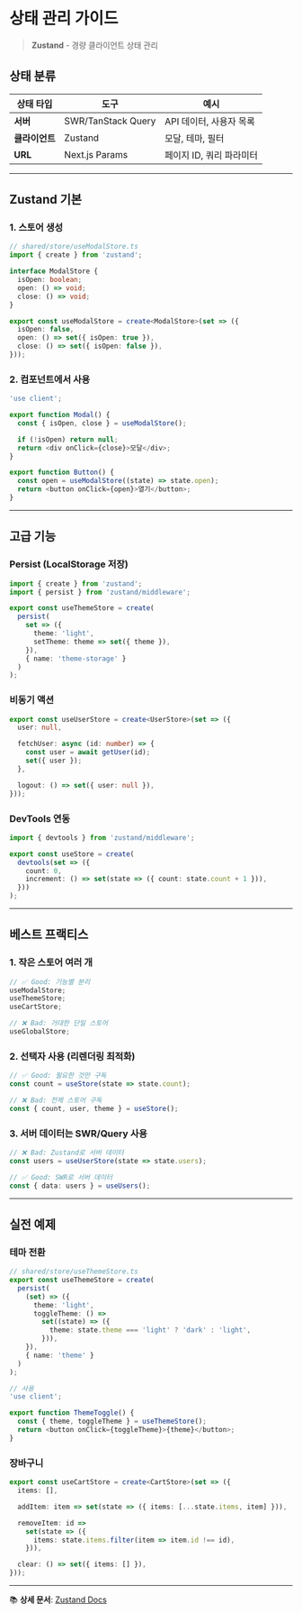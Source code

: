 # 상태 관리 가이드

> **Zustand** - 경량 클라이언트 상태 관리

## 상태 분류

| 상태 타입      | 도구               | 예시                     |
| -------------- | ------------------ | ------------------------ |
| **서버**       | SWR/TanStack Query | API 데이터, 사용자 목록  |
| **클라이언트** | Zustand            | 모달, 테마, 필터         |
| **URL**        | Next.js Params     | 페이지 ID, 쿼리 파라미터 |

---

## Zustand 기본

### 1. 스토어 생성

```typescript
// shared/store/useModalStore.ts
import { create } from 'zustand';

interface ModalStore {
  isOpen: boolean;
  open: () => void;
  close: () => void;
}

export const useModalStore = create<ModalStore>(set => ({
  isOpen: false,
  open: () => set({ isOpen: true }),
  close: () => set({ isOpen: false }),
}));
```

### 2. 컴포넌트에서 사용

```typescript
'use client';

export function Modal() {
  const { isOpen, close } = useModalStore();

  if (!isOpen) return null;
  return <div onClick={close}>모달</div>;
}

export function Button() {
  const open = useModalStore((state) => state.open);
  return <button onClick={open}>열기</button>;
}
```

---

## 고급 기능

### Persist (LocalStorage 저장)

```typescript
import { create } from 'zustand';
import { persist } from 'zustand/middleware';

export const useThemeStore = create(
  persist(
    set => ({
      theme: 'light',
      setTheme: theme => set({ theme }),
    }),
    { name: 'theme-storage' }
  )
);
```

### 비동기 액션

```typescript
export const useUserStore = create<UserStore>(set => ({
  user: null,

  fetchUser: async (id: number) => {
    const user = await getUser(id);
    set({ user });
  },

  logout: () => set({ user: null }),
}));
```

### DevTools 연동

```typescript
import { devtools } from 'zustand/middleware';

export const useStore = create(
  devtools(set => ({
    count: 0,
    increment: () => set(state => ({ count: state.count + 1 })),
  }))
);
```

---

## 베스트 프랙티스

### 1. 작은 스토어 여러 개

```typescript
// ✅ Good: 기능별 분리
useModalStore;
useThemeStore;
useCartStore;

// ❌ Bad: 거대한 단일 스토어
useGlobalStore;
```

### 2. 선택자 사용 (리렌더링 최적화)

```typescript
// ✅ Good: 필요한 것만 구독
const count = useStore(state => state.count);

// ❌ Bad: 전체 스토어 구독
const { count, user, theme } = useStore();
```

### 3. 서버 데이터는 SWR/Query 사용

```typescript
// ❌ Bad: Zustand로 서버 데이터
const users = useUserStore(state => state.users);

// ✅ Good: SWR로 서버 데이터
const { data: users } = useUsers();
```

---

## 실전 예제

### 테마 전환

```typescript
// shared/store/useThemeStore.ts
export const useThemeStore = create(
  persist(
    (set) => ({
      theme: 'light',
      toggleTheme: () =>
        set((state) => ({
          theme: state.theme === 'light' ? 'dark' : 'light',
        })),
    }),
    { name: 'theme' }
  )
);

// 사용
'use client';

export function ThemeToggle() {
  const { theme, toggleTheme } = useThemeStore();
  return <button onClick={toggleTheme}>{theme}</button>;
}
```

### 장바구니

```typescript
export const useCartStore = create<CartStore>(set => ({
  items: [],

  addItem: item => set(state => ({ items: [...state.items, item] })),

  removeItem: id =>
    set(state => ({
      items: state.items.filter(item => item.id !== id),
    })),

  clear: () => set({ items: [] }),
}));
```

---

📚 **상세 문서**: [Zustand Docs](https://zustand-demo.pmnd.rs/)
